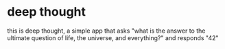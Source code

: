 # deep thought

this is deep thought, a simple app that asks "what is the answer to the ultimate question of life, the universe, and everything?" and responds "42"